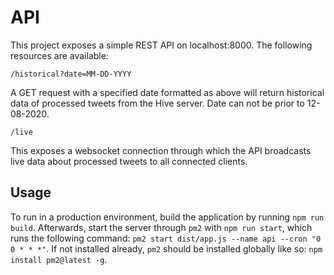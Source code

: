 # API

This project exposes a simple REST API on localhost:8000. The following resources are available:

`/historical?date=MM-DD-YYYY`

A GET request with a specified date formatted as above will return historical data of processed tweets from the Hive server.
Date can not be prior to 12-08-2020.

`/live`

This exposes a websocket connection through which the API broadcasts live data about processed tweets to all connected clients.

## Usage

To run in a production environment, build the application by running `npm run build`.
Afterwards, start the server through `pm2` with `npm run start`, which runs the following command:
`pm2 start dist/app.js --name api --cron "0 0 * * *"`.
If not installed already, `pm2` should be installed globally like so: `npm install pm2@latest -g`.
